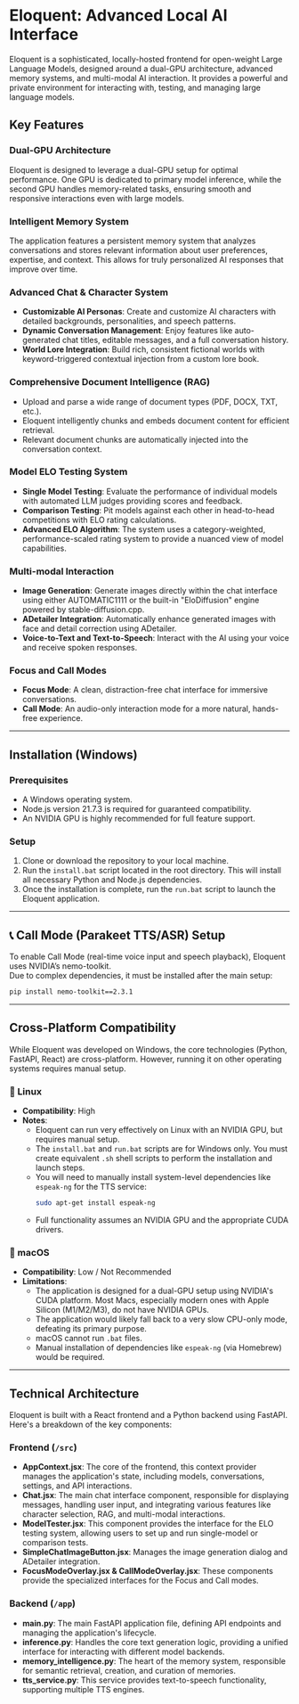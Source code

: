 # Eloquent: Advanced Local AI Interface

Eloquent is a sophisticated, locally-hosted frontend for open-weight Large Language Models, designed around a dual-GPU architecture, advanced memory systems, and multi-modal AI interaction. It provides a powerful and private environment for interacting with, testing, and managing large language models.

## Key Features

### Dual-GPU Architecture
Eloquent is designed to leverage a dual-GPU setup for optimal performance. One GPU is dedicated to primary model inference, while the second GPU handles memory-related tasks, ensuring smooth and responsive interactions even with large models.

### Intelligent Memory System
The application features a persistent memory system that analyzes conversations and stores relevant information about user preferences, expertise, and context. This allows for truly personalized AI responses that improve over time.

### Advanced Chat & Character System

- **Customizable AI Personas**: Create and customize AI characters with detailed backgrounds, personalities, and speech patterns.
- **Dynamic Conversation Management**: Enjoy features like auto-generated chat titles, editable messages, and a full conversation history.
- **World Lore Integration**: Build rich, consistent fictional worlds with keyword-triggered contextual injection from a custom lore book.

### Comprehensive Document Intelligence (RAG)

- Upload and parse a wide range of document types (PDF, DOCX, TXT, etc.).
- Eloquent intelligently chunks and embeds document content for efficient retrieval.
- Relevant document chunks are automatically injected into the conversation context.

### Model ELO Testing System

- **Single Model Testing**: Evaluate the performance of individual models with automated LLM judges providing scores and feedback.
- **Comparison Testing**: Pit models against each other in head-to-head competitions with ELO rating calculations.
- **Advanced ELO Algorithm**: The system uses a category-weighted, performance-scaled rating system to provide a nuanced view of model capabilities.

### Multi-modal Interaction

- **Image Generation**: Generate images directly within the chat interface using either AUTOMATIC1111 or the built-in "EloDiffusion" engine powered by stable-diffusion.cpp.
- **ADetailer Integration**: Automatically enhance generated images with face and detail correction using ADetailer.
- **Voice-to-Text and Text-to-Speech**: Interact with the AI using your voice and receive spoken responses.

### Focus and Call Modes

- **Focus Mode**: A clean, distraction-free chat interface for immersive conversations.
- **Call Mode**: An audio-only interaction mode for a more natural, hands-free experience.

---

## Installation (Windows)

### Prerequisites

- A Windows operating system.
- Node.js version 21.7.3 is required for guaranteed compatibility.
- An NVIDIA GPU is highly recommended for full feature support.

### Setup

1. Clone or download the repository to your local machine.
2. Run the `install.bat` script located in the root directory. This will install all necessary Python and Node.js dependencies.
3. Once the installation is complete, run the `run.bat` script to launch the Eloquent application.

---

## 📞 Call Mode (Parakeet TTS/ASR) Setup

To enable Call Mode (real-time voice input and speech playback), Eloquent uses NVIDIA’s nemo-toolkit.  
Due to complex dependencies, it must be installed after the main setup:

```bash
pip install nemo-toolkit==2.3.1
```

---

## Cross-Platform Compatibility

While Eloquent was developed on Windows, the core technologies (Python, FastAPI, React) are cross-platform. However, running it on other operating systems requires manual setup.

### 🐧 Linux

- **Compatibility**: High  
- **Notes**:
  - Eloquent can run very effectively on Linux with an NVIDIA GPU, but requires manual setup.
  - The `install.bat` and `run.bat` scripts are for Windows only. You must create equivalent `.sh` shell scripts to perform the installation and launch steps.
  - You will need to manually install system-level dependencies like `espeak-ng` for the TTS service:
    ```bash
    sudo apt-get install espeak-ng
    ```
  - Full functionality assumes an NVIDIA GPU and the appropriate CUDA drivers.

### 🍎 macOS

- **Compatibility**: Low / Not Recommended  
- **Limitations**:
  - The application is designed for a dual-GPU setup using NVIDIA's CUDA platform. Most Macs, especially modern ones with Apple Silicon (M1/M2/M3), do not have NVIDIA GPUs.
  - The application would likely fall back to a very slow CPU-only mode, defeating its primary purpose.
  - macOS cannot run `.bat` files.
  - Manual installation of dependencies like `espeak-ng` (via Homebrew) would be required.

---

## Technical Architecture

Eloquent is built with a React frontend and a Python backend using FastAPI. Here's a breakdown of the key components:

### Frontend (`/src`)

- **AppContext.jsx**: The core of the frontend, this context provider manages the application's state, including models, conversations, settings, and API interactions.
- **Chat.jsx**: The main chat interface component, responsible for displaying messages, handling user input, and integrating various features like character selection, RAG, and multi-modal interactions.
- **ModelTester.jsx**: This component provides the interface for the ELO testing system, allowing users to set up and run single-model or comparison tests.
- **SimpleChatImageButton.jsx**: Manages the image generation dialog and ADetailer integration.
- **FocusModeOverlay.jsx & CallModeOverlay.jsx**: These components provide the specialized interfaces for the Focus and Call modes.

### Backend (`/app`)

- **main.py**: The main FastAPI application file, defining API endpoints and managing the application's lifecycle.
- **inference.py**: Handles the core text generation logic, providing a unified interface for interacting with different model backends.
- **memory_intelligence.py**: The heart of the memory system, responsible for semantic retrieval, creation, and curation of memories.
- **tts_service.py**: This service provides text-to-speech functionality, supporting multiple TTS engines.
